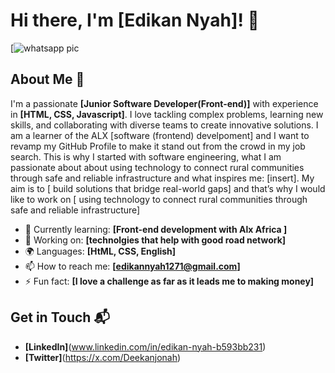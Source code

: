 # Hi there, I'm [Edikan Nyah]! 👋

[![whatsapp pic](https://github.com/user-attachments/assets/998bf083-8a68-4c62-815c-b354621de115)

## About Me 🚀

I'm a passionate **[Junior Software Developer(Front-end)]** with experience in **[HTML, CSS, Javascript]**. I love tackling complex problems, learning new skills, and collaborating with diverse teams to create innovative solutions. I am a learner of the ALX [software (frontend) develpoment] and I want to revamp my GitHub Profile to make it stand out from the crowd in my job search. This is why I started with software engineering, what I am passionate about about using technology to connect rural communities through safe and reliable infrastructure and what inspires me: [insert]. My aim is to [ build solutions that bridge real-world gaps] and that’s why I would like to work on [ using technology to connect rural communities through safe and reliable infrastructure]

- 🌱 Currently learning: **[Front-end development with Alx Africa ]**
- 🔭 Working on: **[technolgies that help with good road network]**
- 🌍 Languages: **[HtML, CSS, English]**
- 📫 How to reach me: **[edikannyah1271@gmail.com]**
- ⚡ Fun fact: **[I love a challenge as far as it leads me to making money]**



## Get in Touch 📬

- **[LinkedIn]**(www.linkedin.com/in/edikan-nyah-b593bb231)
- **[Twitter]**(https://x.com/Deekanjonah)


